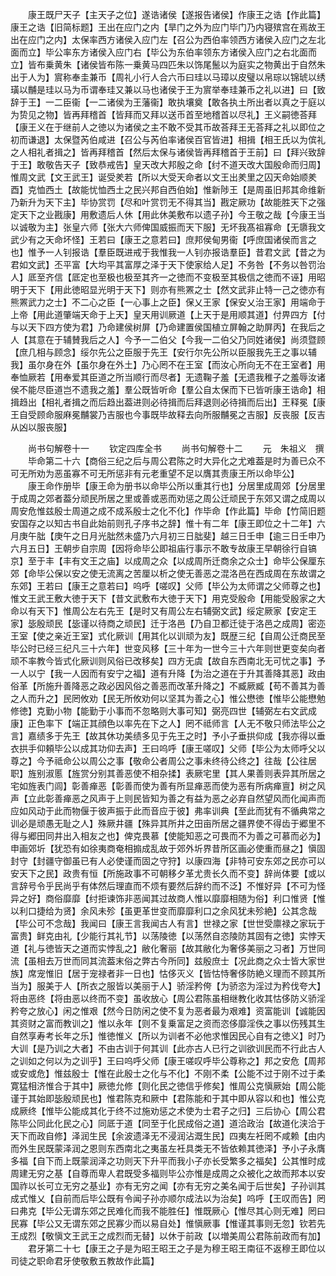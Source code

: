 <!-- { "loadSidebar": true } -->
　　康王既尸天子【主天子之位】遂诰诸侯【遂报告诸侯】作康王之诰【作此篇】康王之诰【旧简标题】王出在应门之内【旱门之外为应门毕门乃内寝殡宫在焉故王出在应门之内】太保率西方诸侯入应门左【召公为西伯率领西方诸侯入应门之左北面而立】毕公率东方诸侯入应门右【毕公为东伯率领东方诸侯入应门之右北面而立】皆布乗黄朱【诸侯皆布陈一乗黄马四匹朱以饰尾鬛以为庭实之物黄出于自然朱出于人为】賔称奉圭兼币【周礼小行人合六币曰珪以马璋以皮璧以帛琮以锦琥以绣璜以黼是珪以马为币谓奉珪又兼以马也诸侯于王为賔举奉珪兼币之礼以进】曰【致辞于王】一二臣衞【一二诸侯为王藩衞】敢执壤奠【敢各执土所出者以真之于庭以为贽见之物】皆再拜稽首【皆拜而又拜以送币首至地稽首以尽礼】王义嗣徳荅拜【康王义在于继前人之徳以为诸侯之主不敢不受其币故荅拜王无荅拜之礼以即位之初而谦退】太保暨芮伯咸进【召公与芮伯率诸侯百官皆进】相揖【相王氏以为傧礼之人相礼者揖之】皆再拜稽首【然后太保与诸侯皆再拜稽首于王前】曰【拜兴致辞于王】敢敬告天子【致恭戒告】皇天改大邦殷之命【纣不道天改大国殷命而归周】惟周文武【文王武王】诞受羑若【所以大受天命者以文王出羑里之囚天命始顺羑酉】克恤西土【故能忧恤西土之民兴邦自西伯始】惟新陟王【是周虽旧邦其命维新乃新升为天下主】毕协赏罚【尽和叶赏罚无不得其当】戡定厥功【故能胜天下之强定天下之业戡康】用敷遗后人休【用此休美敷布以遗子孙】今王敬之哉【今康王当以诚敬为主】张皇六师【张大六师俾国威振而天下服】无坏我髙祖寡命【无隳我文武少有之天命坏怪】王若曰【康王之意若曰】庶邦侯甸男衞【呼庶国诸侯而言之也】惟予一人钊报诰【羣臣既进戒于我惟我一人钊亦报诰羣臣】昔君文武【昔之为君如文武】丕平富【大均平其富厚之泽于天下使家给人足】不务咎【不务以咎罚治人】厎至齐信【厎定也至极也极至其齐一之徳而不变极至其极信之徳而不诬】用昭明于天下【用此徳昭显光明于天下】则亦有熊罴之士【然文武非止特一己之徳亦有熊罴武力之士】不二心之臣【一心事上之臣】保乂王家【保安乂治王家】用端命于上帝【用此道肇端天命于上天】皇天用训厥道【上天于是用顺其道】付畀四方【付与以天下四方使为君】乃命建侯树屏【乃命建置侯国植立屏翰之助屏丙】在我后之人【其意在于辅賛我后之人】今予一二伯父【今我一二伯父乃同姓诸侯】尚须暨顾【庶几相与顾念】绥尔先公之臣服于先王【安行尔先公所以臣服我先王之事以辅我】虽尔身在外【虽尔身在外土】乃心罔不在王室【而汝心所向无不在王室者】用奉恤厥若【用奉爱其臣道之所当顺行而尽者】无遗鞠子羞【无遗我稚子之羞辱汝诸侯不能尽臣道岂不遗我之羞】羣公既皆听命【羣公自太保而下已皆听康王诰命】相揖趋出【相礼者揖之而后趋出葢进则必待揖而后拜退则必待揖而后出】王释冕【康王自受顾命服麻冕黼裳乃吉服也今事既毕故释去向所服黼冕之吉服】反丧服【反吉从凶以服丧服】

　　尚书句解卷十一
　　钦定四库全书
　　尚书句解卷十二
　　元　朱祖义　撰
　　毕命第二十六【商俗三纪之后与周公君陈之时大异化之尤难葢是时为善已众不可无所劝为恶虽寡不可无所惩非有元老重望不足以膺其责康王所以命毕公】
　　康王命作册毕【康王命为册书以命毕公所以重其行也】分居里成周郊【分居里于成周之郊者葢分顽民所居之里或善或恶而劝惩之周公迁顽民于东郊又谓之成周以周安危惟兹殷士周道之成不成系殷士之化不化】作毕命【作此篇】毕命【竹简旧题安国存之以知古书自此始前则孔子序书之辞】惟十有二年【康王即位之十二年】六月庚午朏【庚午之日月光朏然未盛乃六月初三日朏斐】越三日壬申【逾三日壬申乃六月五日】王朝步自宗周【因将命毕公即祖庙行事示不敢专故康王早朝徐行自镐京】至于丰【丰有文王之庙】以成周之众【以成周所迁商余之众士】命毕公保厘东郊【命毕公保以安之使无流离之苦厘以析之使无善恶之混洛邑在西成周在东故谓之东郊】王若曰【康王之意若曰】呜呼【嗟叹】父师【毕公为太师谓之父师尊之也】惟文王武王敷大徳于天下【昔文武敷布大徳于天下】用克受殷命【用能受殷家之大命以有天下】惟周公左右先王【是时又有周公左右辅弼文武】绥定厥家【安定王家】毖殷顽民【毖谨以待商之顽民】迁于洛邑【乃自卫都迁徒于洛邑之成周】密迩王室【使之亲近王室】式化厥训【用其化以训顽为友】既歴三纪【自周公迁商民至毕公时已经三纪凡三十六年】世变风移【三十年为一世今三十六年则世更变矣向者顽不率教今皆式化厥训则风俗已改移矣】四方无虞【故自东西南北无可忧之事】予一人以宁【我一人因而有安宁之福】道有升降【为治之道在于升其善降其恶】政由俗革【所施升善降恶之政必因风俗之善恶而改革升降之】不臧厥臧【苟不善其为善之人而升之】民罔攸劝【民无所攸劝何以坚其为善之心】惟公懋徳【惟毕公能懋勉修徳】克勤小物【能勤于小事而不忽略则大事可知】弼亮四世【辅弼左右文武成康】正色率下【端正其顔色以率先在下之人】罔不祗师言【人无不敬只师法毕公之言】嘉绩多于先王【故其休功美绩多见于先王之时】予小子垂拱仰成【我亦得以垂衣拱手仰頼毕公以成其功仰去声】王曰呜呼【康王嗟叹】父师【毕公为太师呼父以尊之】今予祗命公以周公之事【敬命公者周公之事未终待公终之】往哉【公往居职】旌别淑慝【旌赏分别其善恶使不相杂揉】表厥宅里【其人果善则表异其所居之宅如旌表门闾】彰善瘅恶【彰善而使为善有所显瘅恶而使为恶有所病瘅亶】树之风声【立此彰善瘅恶之风声于上则民皆知为善之有益为恶之必弃自然望风而化闻声而应如风动于此而物偃于彼声振于此而音应于彼】弗率训典【至此而犹有不循典常之训必是顽愚无耻之人】殊厥井疆【殊异其所井之田亩所居之疆界使不得齿于郷里不得与郷田同井出入相友之也】俾克畏慕【使能知恶之可畏而不为善之可慕而必为】申画郊圻【犹恐有如徐夷商奄相搧成乱故于郊外圻界昔所区画必使重而昼之】愼固封守【封疆守御虽已有人必使谨而固之守狩】以康四海【非特可安东郊之民亦可以安天下之民】政贵有恒【所施政事不可朝移夕革尤贵长久而不变】辞尚体要【或以言辞号令乎民尚乎有体然后理直而不烦有要然后辞约而不泛】不惟好异【不可为怪异之好】商俗靡靡【纣拒谏饰非恶闻其过故商人惟以靡靡相随为俗】利口惟贤【惟以利口捷给为贤】余风未殄【虽更革世变而靡靡利口之余风犹未殄絶】公其念哉【毕公可不念哉】我闻曰【康王言我闻古人有言】世禄之家【世世受廪禄之家玩于富贵】鲜克由礼【少能行其礼节】以荡陵徳【以荡然自恣陵防其固有之徳】实悖天道【礼与徳皆天之道而实悖乱之】敝化奢丽【故其敝化为奢侈美丽之习者】万世同流【虽相去万世而同其流葢末俗之弊古今所同】兹殷庶士【况此商之众士皆大家世族】席宠惟旧【居于宠禄者非一日也】怙侈灭义【皆怙恃奢侈防絶义理而不顾其所当为】服美于人【所衣之服皆以美丽于人】骄淫矜侉【为骄恣为淫过为矜伐夸大】将由恶终【将由恶以终而不变】虽收放心【周公君陈虽相继教化收其怙侈防义骄淫矜夸之放心】闲之惟艰【然今日防闲之使不复为恶者最为艰难】资富能训【诚能因其资财之富而教训之】惟以永年【则不复乗富足之资而恣侈靡淫佚之事以伤残其生自然享寿考长年之乐】惟徳惟义【所以为训者不必他求惟因民心自有之徳义】时乃大训【是乃训之大者】不由古训于何其训【此亦古人已行之训欲训民而不行此古人之训如之何以为之训乎】王曰呜呼父师【康王嗟叹呼毕公尊称之】邦之安危【周邦或安或危】惟兹殷士【惟在此殷士之化与不化】不刚不柔【公能不过于刚不过于柔寛猛相济惟合于其中】厥徳允修【则化民之徳信乎修矣】惟周公克愼厥始【周公能谨于其始即毖殷顽民也】惟君陈克和厥中【君陈能和于其中即从容以和也】惟公克成厥终【惟毕公能成其化于终不过施劝惩之术使为士君子之归】三后协心【周公君陈毕公同此化民之心】同厎于道【同至于化民成俗之道】道洽政治【故道化浃洽于天下而政自修】泽润生民【余波遗泽无不浸润沾溉生民】四夷左衽罔不咸赖【由内而外生民既蒙泽润之恩则东西南北之夷虽左衽具类无不皆依赖其徳泽】予小子永膺多福【自下而上既蒙润泽之功则天下升平而我小子亦长受繁多之福矣】公其惟时成周建无穷之基【自尊而卑人君既受多福则毕公亦惟是成周之众被化之故而邦本以安国祚以长可立无穷之基业】亦有无穷之闻【亦有无穷之美名闻于后世矣】子孙训其成式惟乂【自前而后毕公既有令闻子孙亦顺尔成法以为治矣】呜呼【王叹而告】罔曰弗克【毕公无谓东郊之民难化而我不能胜任】惟既厥心【惟尽其心则无难】罔曰民寡【毕公又无谓东郊之民寡少而以易自处】惟愼厥事【惟谨其事则无忽】钦若先王成烈【敬愼文王武王之成烈而无替】以休于前政【以増美周公君陈前政而有加】
　　君牙第二十七【康王之子是为昭王昭王之子是为穆王昭王南征不返穆王即位以司徒之职命君牙使敬敷五教故作此篇】
